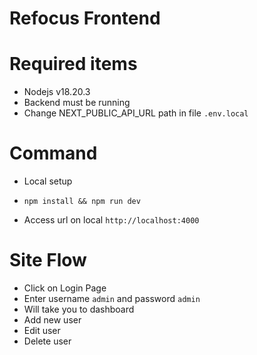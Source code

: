 # Refocus Frontend

# Required items

- Nodejs v18.20.3
- Backend must be running
- Change NEXT_PUBLIC_API_URL path in file `.env.local`

# Command

- Local setup
- `npm install && npm run dev`

- Access url on local `http://localhost:4000`

# Site Flow

- Click on Login Page
- Enter username `admin` and password `admin`
- Will take you to dashboard
- Add new user
- Edit user
- Delete user
